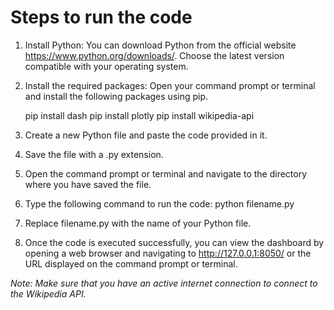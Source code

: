 # Steps to run the code
1. Install Python: You can download Python from the official website https://www.python.org/downloads/. Choose the latest version compatible with your operating system.

2. Install the required packages: Open your command prompt or terminal and install the following packages using pip.

    pip install dash
    pip install plotly
    pip install wikipedia-api

3. Create a new Python file and paste the code provided in it.

4. Save the file with a .py extension.

5. Open the command prompt or terminal and navigate to the directory where you have saved the file.

6. Type the following command to run the code: python filename.py

7. Replace filename.py with the name of your Python file.

8. Once the code is executed successfully, you can view the dashboard by opening a web browser and navigating to http://127.0.0.1:8050/ or the URL displayed on the command prompt or terminal.

*Note: Make sure that you have an active internet connection to connect to the Wikipedia API.*
